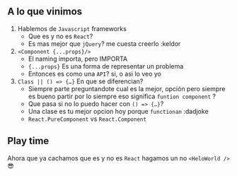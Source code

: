 ## **A lo que vinimos**

1. Hablemos de `Javascript` frameworks
   * Que es y no es `React`?
   * Es mas mejor que `jQuery`? me cuesta creerlo :keldor
2. `<Component {...props}/>`
   * El naming importa, pero IMPORTA
   * `{...props}` Es una forma de representar un problema
   * Entonces es como una `API`? si, o asi lo veo yo
3. `Class || () => {…}` En que se diferencian?
   * Siempre parte preguntandote cual es la mejor, opción pero siempre es bueno partir por lo siempre eso significa `funtion component` ?
   * Que pasa si no lo puedo hacer con `() => {…}`?
   * Una clase es tu mejor opcion hoy porque `functionan` :dadjoke
   * `React.PureComponent` vs `React.Component`

## **Play time**
Ahora que ya cachamos que es y no es `React` hagamos un no `<HeloWorld />` 😎